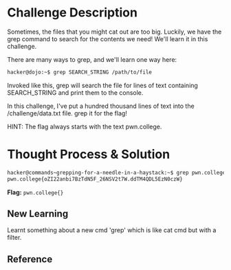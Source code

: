 # Challenge Description
Sometimes, the files that you might cat out are too big. Luckily, we have the grep command to search for the contents we need! We'll learn it in this challenge.

There are many ways to grep, and we'll learn one way here:
```bash
hacker@dojo:~$ grep SEARCH_STRING /path/to/file
```
Invoked like this, grep will search the file for lines of text containing SEARCH_STRING and print them to the console.

In this challenge, I've put a hundred thousand lines of text into the /challenge/data.txt file. grep it for the flag!

HINT: The flag always starts with the text pwn.college.
# Thought Process & Solution
```bash
hacker@commands~grepping-for-a-needle-in-a-haystack:~$ grep pwn.college /challenge/data.txt
pwn.college{oZI22anbi7BzTdN5F_26NSV2t7W.ddTM4QDL5EzN0czW}
```
**Flag:** `pwn.college{}`
## New Learning
Learnt something about a new cmd 'grep' which is like cat cmd but with a filter.
## Reference
